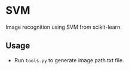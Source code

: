 # SVM
Image recognition using SVM from scikit-learn.

## Usage
- Run `tools.py` to generate image path txt file.
